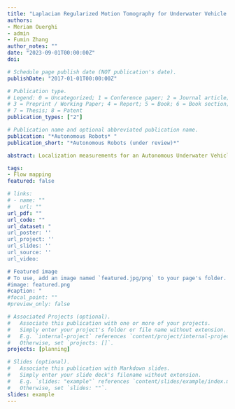 ```yaml
---
title: "Laplacian Regularized Motion Tomography for Underwater Vehicle Flow Mapping with Sporadic Localization Measurements"
authors:
- Meriam Ouerghi
- admin
- Fumin Zhang
author_notes: ""
date: "2023-09-01T00:00:00Z"
doi: 

# Schedule page publish date (NOT publication's date).
publishDate: "2017-01-01T00:00:00Z"

# Publication type.
# Legend: 0 = Uncategorized; 1 = Conference paper; 2 = Journal article;
# 3 = Preprint / Working Paper; 4 = Report; 5 = Book; 6 = Book section;
# 7 = Thesis; 8 = Patent
publication_types: ["2"]

# Publication name and optional abbreviated publication name.
publication: "*Autonomous Robots* "
publication_short: "*Autonomous Robots (under review)*"

abstract: Localization measurements for an Autonomous Underwater Vehicle (AUV) are often difficult to obtain. In many cases, localization measurements are only available sporadically after the AUV comes to the sea surface. Since the motion of AUVs is often affected by unknown underwater flow fields, the sporadic localization measurements carry information of the underwater flow field. Motion tomography (MT) algorithms have been developed to compute a underwater flow map based on the sporadic localization measurements.  This paper extends MT by introducing Laplacian regularization in to the problem formulation and the MT algorithm.   Laplacian regularization enforces smoothness in the spatial distribution of the underwater flow field. The resulted Laplacian regularized motion tomography (RMT) algorithm converges to achieve a finite error bounded. The performance of the RMT and other variants of MT are compared through the method of data resolution analysis. The improved performance of RMT is confirmed by experimental data collected from underwater glider ocean sensing experiments. 

tags:
- Flow mapping
featured: false

# links:
# - name: ""
#   url: ""
url_pdf: ""
url_code: ""
url_dataset: "
url_poster: ''
url_project: ''
url_slides: ''
url_source: ''
url_video: 

# Featured image
# To use, add an image named `featured.jpg/png` to your page's folder. 
#image: featured.png
#caption: "
#focal_point: ""
#preview_only: false

# Associated Projects (optional).
#   Associate this publication with one or more of your projects.
#   Simply enter your project's folder or file name without extension.
#   E.g. `internal-project` references `content/project/internal-project/index.md`.
#   Otherwise, set `projects: []`.
projects: [planning]

# Slides (optional).
#   Associate this publication with Markdown slides.
#   Simply enter your slide deck's filename without extension.
#   E.g. `slides: "example"` references `content/slides/example/index.md`.
#   Otherwise, set `slides: ""`.
slides: example
---
```

